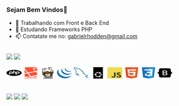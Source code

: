 ### Sejam Bem Vindos👋

- 🔭 Trabalhando com Front e Back End
- 🌱 Estudando Frameworks PHP
- 📫 Contatate me no: gabrielrhodden@gmail.com 

<div style=""><br>
 <img src="https://github-readme-stats.vercel.app/api?username=GabrielRhoden86&include_all_commits=true&show_icons=true&theme=nord"/>
 <img src="https://github-readme-stats.vercel.app/api/top-langs/?username=GabrielRhoden86&layout=compact&theme=nord"/>

</div>
<div style="display: inline_block"><br>
  <img align="center" alt="Js" height="30" width="40" src="https://raw.githubusercontent.com/devicons/devicon/master/icons/php/php-plain.svg">
 <img align="center" alt="Js" height="30" width="40" src="https://github.com/devicons/devicon/blob/master/icons/laravel/laravel-plain-wordmark.svg">
    <img align="center" alt="Js" height="30" width="40" src="https://raw.githubusercontent.com/devicons/devicon/master/icons/composer/composer-original.svg">
  <img align="center" alt="Js" height="30" width="40" src="https://github.com/devicons/devicon/blob/master/icons/jquery/jquery-plain.svg">  
   <img align="center" alt="Js" height="30" width="40" src="https://raw.githubusercontent.com/devicons/devicon/master/icons/mysql/mysql-plain.svg">
     <img align="center" alt="Js" height="30" width="40" src="https://raw.githubusercontent.com/devicons/devicon/master/icons/ubuntu/ubuntu-plain.svg">
  <img align="center" alt="Js" height="30" width="40" src="https://github.com/devicons/devicon/blob/master/icons/javascript/javascript-original.svg">
  <img align="center" alt="Rafa-HTML" height="30" width="40" src="https://raw.githubusercontent.com/devicons/devicon/master/icons/html5/html5-original.svg">
  <img align="center" alt="Rafa-CSS" height="30" width="40" src="https://raw.githubusercontent.com/devicons/devicon/master/icons/css3/css3-original.svg">
    <img align="center" alt="Rafa-CSS" height="30" width="40" src="https://raw.githubusercontent.com/devicons/devicon/master/icons/bootstrap/bootstrap-plain.svg">
</div>

<h1></h1>

<div  style="display: inline_block"> 
  <a href="https://instagram.com/rhoden_gabriel" target="_blank"><img src="https://img.shields.io/badge/-Instagram-%23E4405F?style=for-the-badge&logo=instagram&logoColor=white" target="_blank"></a>
  <a href = "mailto:gabrielrhodden@gmail.com"><img src="https://img.shields.io/badge/-Gmail-%23333?style=for-the-badge&logo=gmail&logoColor=white" target="_blank"></a>
  <a href="https://www.linkedin.com/in/gabrielrhoden86/" target="_blank"><img src="https://img.shields.io/badge/-LinkedIn-%230077B5?style=for-the-badge&logo=linkedin&logoColor=white" target="_blank"></a> 
</div>
